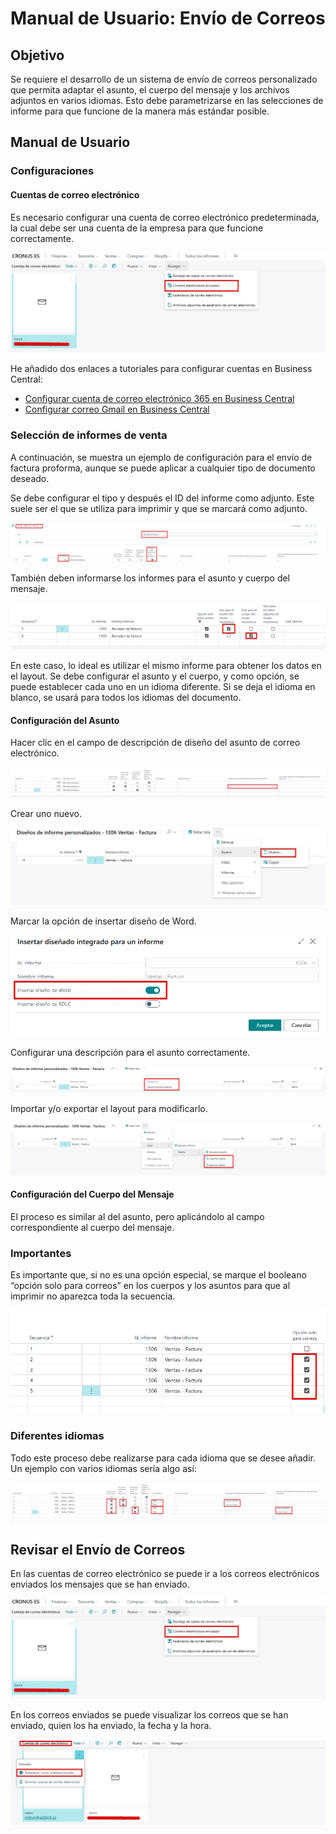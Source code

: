 # Manual de Usuario: Envío de Correos

## Objetivo

Se requiere el desarrollo de un sistema de envío de correos personalizado que permita adaptar el asunto, el cuerpo del mensaje y los archivos adjuntos en varios idiomas. Esto debe parametrizarse en las selecciones de informe para que funcione de la manera más estándar posible.

## Manual de Usuario

### Configuraciones

#### Cuentas de correo electrónico

Es necesario configurar una cuenta de correo electrónico predeterminada, la cual debe ser una cuenta de la empresa para que funcione correctamente.

![Imagen 1](../img/image_9.png)

He añadido dos enlaces a tutoriales para configurar cuentas en Business Central:

- [Configurar cuenta de correo electrónico 365 en Business Central](#)
- [Configurar correo Gmail en Business Central](#)

### Selección de informes de venta

A continuación, se muestra un ejemplo de configuración para el envío de factura proforma, aunque se puede aplicar a cualquier tipo de documento deseado.

Se debe configurar el tipo y después el ID del informe como adjunto. Este suele ser el que se utiliza para imprimir y que se marcará como adjunto.

![Imagen 2](../img/image_1.png)

También deben informarse los informes para el asunto y cuerpo del mensaje.

![Imagen 2](../img/image_12.png)

En este caso, lo ideal es utilizar el mismo informe para obtener los datos en el layout. Se debe configurar el asunto y el cuerpo, y como opción, se puede establecer cada uno en un idioma diferente. Si se deja el idioma en blanco, se usará para todos los idiomas del documento.

#### Configuración del Asunto

Hacer clic en el campo de descripción de diseño del asunto de correo electrónico.

![Imagen 2](../img/image_8.png)

Crear uno nuevo.

![Imagen 2](../img/image_5.png)

Marcar la opción de insertar diseño de Word.

![Imagen 2](../img/image_4.png)

Configurar una descripción para el asunto correctamente.

![Imagen 2](../img/image_2.png)

Importar y/o exportar el layout para modificarlo.

![Imagen 2](../img/image_11.png)

#### Configuración del Cuerpo del Mensaje

El proceso es similar al del asunto, pero aplicándolo al campo correspondiente al cuerpo del mensaje.

### Importantes

Es importante que, si no es una opción especial, se marque el booleano “opción solo para correos” en los cuerpos y los asuntos para que al imprimir no aparezca toda la secuencia.

![Imagen 2](../img/image_3.png)

### Diferentes idiomas

Todo este proceso debe realizarse para cada idioma que se desee añadir. Un ejemplo con varios idiomas sería algo así:

![Imagen 2](../img/image_13.png)

## Revisar el Envío de Correos

En las cuentas de correo electrónico se puede ir a los correos electrónicos enviados los mensajes que se han enviado.

![Imagen 2](../img/image_9.png)

En los correos enviados se puede visualizar los correos que se han enviado, quien los ha enviado, la fecha y la hora.

![Imagen 2](../img/image_10.png)
